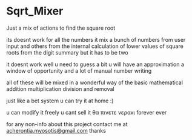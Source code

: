 # Sqrt_Mixer
Just a mix of actions to find the square root

its doesnt work for all the numbers
it mix a bunch of numbers
from user input and 
others from the internal calculation
of lower values of square roots from 
the digit summary but it has to be two 

it doesnt work well
u need to guess a bit
u will have an approximation 
a window of opportunity 
and a lot of manual number writing

all of these will be mixed in a wonderful 
way of the basic mathematical addition multiplication division and removal

just like a bet system 
u can try it at home :)

u can modify it freely 
u cant sell it θα πινετε νερακι forever ever 

for any non-info about this project 
contact me at acherontia.myosotis@gmail.com
thanks
